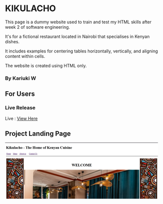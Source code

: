 # KIKULACHO

This page is a dummy website used to train and test my HTML skills after week 2 of software engineering.

It's for a fictional restaurant located in Nairobi that specialises in Kenyan dishes.

It includes examples for centering tables horizontally, vertically, and aligning content within cells.

The website is created using HTML only.

### By Kariuki W

## For Users
### Live Release
Live  : <a href="https://wginkajiado.github.io/kikulacho/">View Here</a>

## Project Landing Page
![image](assets\landing_page.jpg)
